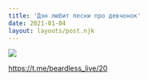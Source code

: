 ```yaml
---
title: 'Дэн любит песни про девчонок'
date: 2021-01-04
layout: layouts/post.njk
---
```


![](https://i.ibb.co/wJJ520Q/image.png)

https://t.me/beardless_live/20